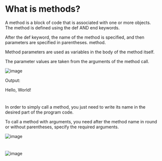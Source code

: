 # What is methods?

A method is a block of code that is associated with one or more objects.
The method is defined using the def AND end keywords.

After the def keyword, the name of the method is specified, and then parameters are specified in parentheses.
method.

Method parameters are used as variables in the body of the method itself.

The parameter values ​​are taken from the arguments of the method call.

![image](https://user-images.githubusercontent.com/70141250/126602202-0868362a-d5a1-4974-bb62-e527803f0d9c.png)

Output:

Hello, World!

#

In order to simply call a method, you just need to write its name in
the desired part of the program code.

To call a method with arguments, you need after the method name in round
or without parentheses, specify the required arguments.


![image](https://user-images.githubusercontent.com/70141250/126602810-7857182c-fe5e-414d-bfcb-8174321e7891.png)

#

![image](https://user-images.githubusercontent.com/70141250/126765977-c2526ac3-3da8-4c66-9392-1b9629790626.png)




